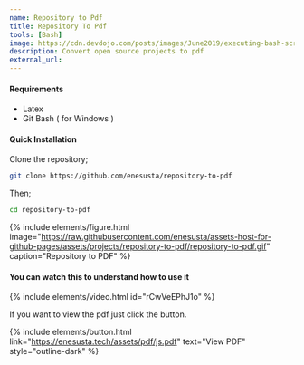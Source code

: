 ```yaml
---
name: Repository to Pdf 
title: Repository To Pdf
tools: [Bash]
image: https://cdn.devdojo.com/posts/images/June2019/executing-bash-script-on-multiple-remote-server.jpg?auto=compress&w=960&dpr=2
description: Convert open source projects to pdf
external_url: 
---
```


#### Requirements

- Latex 
- Git Bash ( for Windows )



#### Quick Installation

Clone the repository;

```bash
git clone https://github.com/enesusta/repository-to-pdf
```

Then;

```bash
cd repository-to-pdf
```

{% include elements/figure.html image="https://raw.githubusercontent.com/enesusta/assets-host-for-github-pages/assets/projects/repository-to-pdf/repository-to-pdf.gif" caption="Repository to PDF" %}

#### You can watch this to understand how to use it

{% include elements/video.html id="rCwVeEPhJ1o" %}

If you want to view the pdf just click the button.

{% include elements/button.html link="https://enesusta.tech/assets/pdf/js.pdf" text="View PDF" style="outline-dark" %}





























































































